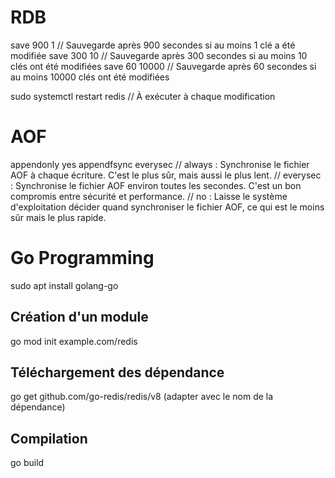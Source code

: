 # RDB

save 900 1      // Sauvegarde après 900 secondes si au moins 1 clé a été modifiée
save 300 10     // Sauvegarde après 300 secondes si au moins 10 clés ont été modifiées
save 60 10000   // Sauvegarde après 60 secondes si au moins 10000 clés ont été modifiées

sudo systemctl restart redis // À exécuter à chaque modification

# AOF

appendonly yes
appendfsync everysec 
// always : Synchronise le fichier AOF à chaque écriture. C'est le plus sûr, mais aussi le plus lent.
// everysec : Synchronise le fichier AOF environ toutes les secondes. C'est un bon compromis entre sécurité et performance.
// no : Laisse le système d'exploitation décider quand synchroniser le fichier AOF, ce qui est le moins sûr mais le plus rapide.

# Go Programming

sudo apt install golang-go

## Création d'un module

go mod init example.com/redis

## Téléchargement des dépendance

go get github.com/go-redis/redis/v8 (adapter avec le nom de la dépendance)

## Compilation

go build


